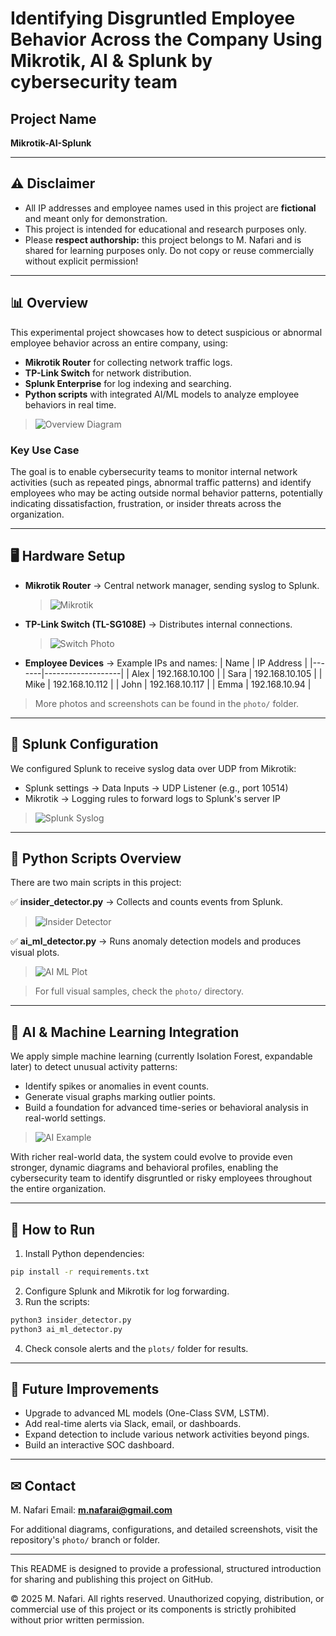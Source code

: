 # Identifying Disgruntled Employee Behavior Across the Company Using Mikrotik, AI & Splunk by cybersecurity team

## Project Name

**Mikrotik-AI-Splunk**

---

## ⚠ Disclaimer

* All IP addresses and employee names used in this project are **fictional** and meant only for demonstration.
* This project is intended for educational and research purposes only.
* Please **respect authorship:** this project belongs to M. Nafari and is shared for learning purposes only. Do not copy or reuse commercially without explicit permission!

---

## 📊 Overview

This experimental project showcases how to detect suspicious or abnormal employee behavior across an entire company, using:

* **Mikrotik Router** for collecting network traffic logs.
* **TP-Link Switch** for network distribution.
* **Splunk Enterprise** for log indexing and searching.
* **Python scripts** with integrated AI/ML models to analyze employee behaviors in real time.

> ![Overview Diagram](photo/diagram-network.png)

### Key Use Case

The goal is to enable cybersecurity teams to monitor internal network activities (such as repeated pings, abnormal traffic patterns) and identify employees who may be acting outside normal behavior patterns, potentially indicating dissatisfaction, frustration, or insider threats across the organization.

---

## 🖥️ Hardware Setup

* **Mikrotik Router** → Central network manager, sending syslog to Splunk.

  > ![Mikrotik](photo/Miktotik.png)

* **TP-Link Switch (TL-SG108E)** → Distributes internal connections.

  > ![Switch Photo](photo/swith-real-photo.jpg)

* **Employee Devices** → Example IPs and names:
  \| Name  | IP Address        |
  \|-------|-------------------|
  \| Alex  | 192.168.10.100    |
  \| Sara  | 192.168.10.105    |
  \| Mike  | 192.168.10.112    |
  \| John  | 192.168.10.117    |
  \| Emma  | 192.168.10.94     |

> More photos and screenshots can be found in the `photo/` folder.

---

## 🔧 Splunk Configuration

We configured Splunk to receive syslog data over UDP from Mikrotik:

* Splunk settings → Data Inputs → UDP Listener (e.g., port 10514)
* Mikrotik → Logging rules to forward logs to Splunk's server IP

> ![Splunk Syslog](photo/splunk-syslog.png)

---

## 🐍 Python Scripts Overview

There are two main scripts in this project:

✅ **insider\_detector.py** → Collects and counts events from Splunk.

> ![Insider Detector](photo/inseder-detecter03.png)

✅ **ai\_ml\_detector.py** → Runs anomaly detection models and produces visual plots.

> ![AI ML Plot](plots/192_168_10_112_detailed.png)

> For full visual samples, check the `photo/` directory.

---

## 🤖 AI & Machine Learning Integration

We apply simple machine learning (currently Isolation Forest, expandable later) to detect unusual activity patterns:

* Identify spikes or anomalies in event counts.
* Generate visual graphs marking outlier points.
* Build a foundation for advanced time-series or behavioral analysis in real-world settings.

> ![AI Example](photo/final-analysis.png)

With richer real-world data, the system could evolve to provide even stronger, dynamic diagrams and behavioral profiles, enabling the cybersecurity team to identify disgruntled or risky employees throughout the entire organization.

---

## 🚀 How to Run

1. Install Python dependencies:

```bash
pip install -r requirements.txt
```

2. Configure Splunk and Mikrotik for log forwarding.
3. Run the scripts:

```bash
python3 insider_detector.py
python3 ai_ml_detector.py
```

4. Check console alerts and the `plots/` folder for results.

---

## 🔮 Future Improvements

* Upgrade to advanced ML models (One-Class SVM, LSTM).
* Add real-time alerts via Slack, email, or dashboards.
* Expand detection to include various network activities beyond pings.
* Build an interactive SOC dashboard.

---

## ✉ Contact

M. Nafari
Email: **[m.nafarai@gmail.com](mailto:m.nafarai@gmail.com)**

For additional diagrams, configurations, and detailed screenshots, visit the repository's `photo/` branch or folder.

---

This README is designed to provide a professional, structured introduction for sharing and publishing this project on GitHub.

© 2025 M. Nafari. All rights reserved. Unauthorized copying, distribution, or commercial use of this project or its components is strictly prohibited without prior written permission.

